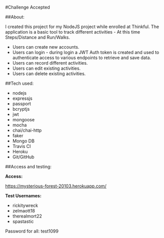 #Challenge Accepted

##About:

I created this project for my NodeJS project while enrolled at Thinkful.
The application is a basic tool to track different activities - At this time Steps/Distance and Run/Walks.
    
*   Users can create new accounts.
*   Users can login - during login a JWT Auth token is created and used to authenticate access to various endpoints to retrieve and save data.
*   Users can record different activities.
*   Users can edit existing activities.
*   Users can delete existing activities.




##Tech used:

*   nodejs
*   expressjs
*   passport
*   bcryptjs
*   jwt
*   mongoose
*   mocha
*   chai/chai-http
*   faker
*   Mongo DB
*   Travis CI
*   Heroku
*   Git/GitHub


##Access and testing:

**Access:**

https://mysterious-forest-20103.herokuapp.com/

**Test Usernames:**

*   rickitywreck
*   zelmaott18
*   therealmort22
*   spastastic

Password for all: test1099





